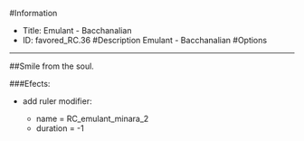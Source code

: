 #Information
 - Title: Emulant - Bacchanalian
 - ID: favored_RC.36
#Description
Emulant - Bacchanalian
#Options

___
##Smile from the soul.

###Efects:<ul><li>add ruler modifier:</li><ul><li>name = RC_emulant_minara_2</li><li>duration = -1</li></ul></ul>

